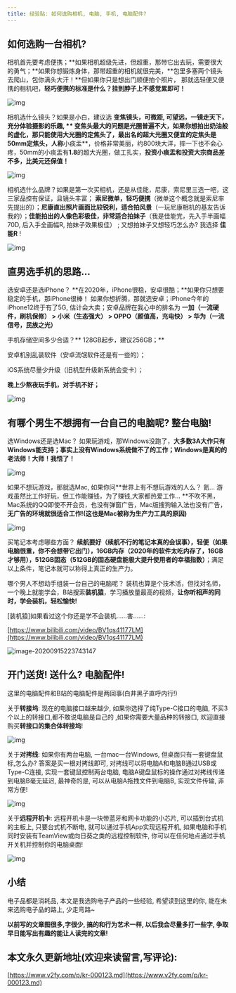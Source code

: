 ```yaml
---
title: 经验贴: 如何选购相机, 电脑, 手机, 电脑配件?
---
```


## 如何选购一台相机?



相机首先要考虑便携；**如果相机超级先进，但超重，那带它出去玩，需要很大的勇气；**如果你想锻炼身体，那带超重的相机就很完美，**包里多塞两个镜头去爬山，包你满头大汗！**但如果你只是想出门顺便拍个照片， 那就选轻便又便携的相机吧，**轻巧便携的标准是什么？挂到脖子上不感觉累即可！**

![img](https://www.v2fy.com/asset/0i/jikemiji/jikemiji-md/kr-000123.assets/5aefc7b75c916.jpg)


相机选什么镜头？如果是小白，建议选 **变焦镜头，可微距, 可望远，一镜走天下，充分体验摄影的乐趣, ** 变焦头最大的问题是光圈普遍不大，**如果你想拍出奶油般的虚化，那只能使用大光圈的定焦头了**，最出名的超大光圈又便宜的定焦头是50mm定焦头，人称**小痰盂**，价格非常美丽，约800块大洋，摔一下也不会心疼，50mm的小痰盂有**1.8**的超大光圈，做工扎实，**投资小痰盂和投资大宗商品差不多，比美元还保值！**

![img](https://www.v2fy.com/asset/0i/jikemiji/jikemiji-md/kr-000123.assets/1594271189.jpg)

相机选什么品牌？如果是第一次买相机，还是从佳能，尼康，索尼里三选一吧，这三家品控有保证，且镜头丰富； **索尼微单，轻巧便携**（微单这个概念就是索尼率先提出的）；**尼康直出照片画面比较锐利，适合拍风景**（一玩尼康相机的基友告诉我的）；**佳能拍出的人像色彩极佳，非常适合拍妹子**（我是佳能党，先入手半画幅70D, 后入手全画幅R, 拍妹子效果极佳） ; 又想拍妹子又想轻巧怎么办? 我选择 **佳能R** !

![img](https://www.v2fy.com/asset/0i/jikemiji/jikemiji-md/kr-000123.assets/1579767648.jpg)



## 直男选手机的思路...


选安卓还是选iPhone？ **在2020年，iPhone很稳，安卓很酷；**如果你只想要稳定的手机，那iPhone很棒！ 如果你想折腾，那就选安卓；iPhone今年的iPhone12终于有了5G, 估计会大卖；安卓品牌在我心中的排名为 **一加（一流硬件，刷机保修） > 小米（生态强大） > OPPO（颜值高，充电快） > 华为（一流信号，民族之光）**


手机存储空间多少合适？** 128GB起步，建议256GB；**

安卓机别乱装软件（安卓流氓软件还是有一些的）；

iOS系统尽量少升级（旧机型升级新系统会变卡）；

**晚上少熬夜玩手机，对手机不好；**



![img](https://www.v2fy.com/asset/0i/jikemiji/jikemiji-md/kr-000123.assets/8Pro-CN3color_large_1xpng_.jpg)



## 有哪个男生不想拥有一台自己的电脑呢? 整台电脑! 

选Windows还是选Mac？ 如果玩游戏，那Windows没跑了，**大多数3A大作只有Windows能支持；事实上没有Windows系统做不了的工作；Windows是真的的老法师！大师！我悟了！**

![img](https://www.v2fy.com/asset/0i/jikemiji/jikemiji-md/kr-000123.assets/RWtIwv.jpeg)

如果不想玩游戏，那就选Mac, 如果你问**世界上有不想玩游戏的人么？ 氦... 游戏虽然比工作好玩，但工作能赚钱，为了赚钱,大家都热爱工作... **不吹不黑，Mac系统的QQ即使不开会员，也没有弹窗广告，Mac版搜狗输入法也没有广告，**无广告的环境就很适合工作!(这也是Mac被称为生产力工具的原因)**



![img](https://www.v2fy.com/asset/0i/jikemiji/jikemiji-md/kr-000123.assets/big_sur__eyou7em3mkom_large_2x.jpg)



买笔记本考虑哪些方面？ **续航要好（续航不行的笔记本真的会误事），轻便（如果电脑很重，你不会想带它出门），16GB内存（2020年的软件太吃内存了，16GB才够用），512GB固态（512GB的固态硬盘能极大提升使用者的幸福指数）**；满足以上条件，笔记本就可以称得上真正的生产力。




哪个男人不想动手组装一台自己的电脑呢？ 装机也算是个技术活，但找对名师，一个晚上就能学会，B站搜索**装机猿**，学习播放量最高的视频，**让你听相声的同时，学会装机，轻松愉快!**

[装机猿]如果看过这个你还是学不会装机……害......:

[https://www.bilibili.com/video/BV1qs41177LM](https://www.bilibili.com/video/BV1qs41177LM)

![image-20200915223743147](https://www.v2fy.com/asset/0i/jikemiji/jikemiji-md/kr-000123.assets/image-20200915223743147.png)

## 开门送货! 送什么? 电脑配件!



这里的电脑配件和B站的电脑配件是两回事(白井黑子直呼内行!)



关于**转接坞**: 现在的电脑接口越来越少, 如果你选择了纯Type-C接口的电脑, 不买3个以上的转接口,都不敢说电脑是自己的 ,如果你需要大量品种的转接口, 欢迎直接购买**转接口的集合体转接坞**!

![img](https://www.v2fy.com/asset/0i/jikemiji/jikemiji-md/kr-000123.assets/O1CN01U19pO92JHQ3AWUBqE_!!897609396.jpg)

关于**对拷线**: 如果你有两台电脑, 一台mac一台Windows, 但桌面只有一套键盘鼠标,怎么办? 答案是买一根对拷线即可, 对拷线可以将电脑A和电脑B通过USB或Type-C连接, 实现一套键鼠控制两台电脑, 电脑A键盘鼠标的操作通过对拷线传递到电脑B毫无延迟, 最神奇的是, 可以从电脑A拖拽文件到电脑B, 实现文件传输, 非常方便!

![img](https://www.v2fy.com/asset/0i/jikemiji/jikemiji-md/kr-000123.assets/O1CN01sPzn951i3YGfARUUL_!!713464357-0-lubanu-s.jpg)

关于**远程开机卡**: 远程开机卡是一块带蓝牙和网卡功能的小芯片, 可以插到台式机的主板上, 只要台式机不断电, 就可以通过手机App实现远程开机, 如果电脑和手机同时安装有TeamView或向日葵之类的远程控制软件, 你可以在任何地点通过手机开关机并控制你的电脑桌面!



![img](https://www.v2fy.com/asset/0i/jikemiji/jikemiji-md/kr-000123.assets/O1CN01YmR9ff28uNwZdoiIz_!!2-item_pic.png)



## 小结



电子品都是消耗品, 本文是我选购电子产品的一些经验,  希望读到这里的你, 能在未来选购电子品的路上, 少走弯路~



**以前写的文章图很多,字很少, 搞的和行为艺术一样, 以后我会尽量多打一些字, 争取早日能写出有趣的能让人读完的文章!**




## 本文永久更新地址(欢迎来读留言,写评论):

[https://www.v2fy.com/p/kr-000123.md](https://www.v2fy.com/p/kr-000123.md)
